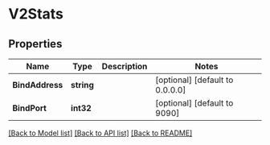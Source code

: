 # V2Stats

## Properties
Name | Type | Description | Notes
------------ | ------------- | ------------- | -------------
**BindAddress** | **string** |  | [optional] [default to 0.0.0.0]
**BindPort** | **int32** |  | [optional] [default to 9090]

[[Back to Model list]](../README.md#documentation-for-models) [[Back to API list]](../README.md#documentation-for-api-endpoints) [[Back to README]](../README.md)


